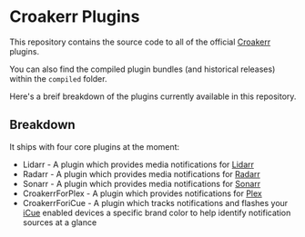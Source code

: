 # Croakerr Plugins

This repository contains the source code to all of the official [Croakerr](https://github.com/CroakerrApp/Croakerr) plugins.

You can also find the compiled plugin bundles (and historical releases) within the `compiled` folder.

Here's a breif breakdown of the plugins currently available in this repository.

## Breakdown

It ships with four core plugins at the moment:

- Lidarr - A plugin which provides media notifications for [Lidarr](https://lidarr.audio)
- Radarr - A plugin which provides media notifications for [Radarr](https://radarr.video)
- Sonarr - A plugin which provides media notifications for [Sonarr](https://sonarr.tv/)
- CroakerrForPlex - A plugin which provides notifications for [Plex](https://plex.tv)
- CroakerrForiCue - A plugin which tracks notifications and flashes your [iCue](https://www.corsair.com/uk/en/Categories/Products/CORSAIR-iCUE/c/Cor_Products_iCue_Compatibility) enabled devices a specific brand color to help identify notification sources at a glance

